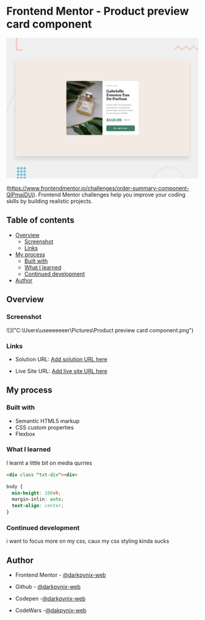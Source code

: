 # Frontend Mentor - Product preview card component

![Design preview for the Product preview card component coding challenge](./design/desktop-preview.jpg)


(https://www.frontendmentor.io/challenges/order-summary-component-QlPmajDUj). Frontend Mentor challenges help you improve your coding skills by building realistic projects. 
 

## Table of contents

- [Overview](#overview)
  - [Screenshot](#screenshot)
  - [Links](#links)
- [My process](#my-process)
  - [Built with](#built-with)
  - [What I learned](#what-i-learned)
  - [Continued development](#continued-development)
- [Author](#author)

## Overview

### Screenshot

![]("C:\Users\useeeeeeer\Pictures\Product preview card component.png")

### Links

- Solution URL: [Add solution URL here](https://www.frontendmentor.io/solutions/productpreviewcardcomponent-5-bTX7WDAk)

- Live Site URL: [Add live site URL here](https://darkpynix-web.github.io/Product-preview-card-component/)

## My process

### Built with

- Semantic HTML5 markup
- CSS custom properties
- Flexbox

### What I learned

I learnt a little bit on media qurries 

```html
<div class "txt-div"><div>
```

```css
body {
  min-height: 100vh;
  margin-inlin: auto;
  text-align: center;
}
```

### Continued development

i want to focus more on my css, caux my css styling kinda sucks

## Author

- Frontend Mentor - [@darkpynix-web](https://www.frontendmentor.io/profile/darkpynix-web)

- Github - [@darkpynix-web](https://github.com/darkpynix-web)

- Codepen -[@darkpynix-web](https://codepen.io/Darkpynix-WebDev)

- CodeWars -[@dakpynix-web](https://www.codewars.com/users/darkpynix-web)

